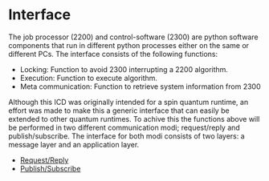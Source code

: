 # Interface

The job processor (2200) and control-software (2300) are python software components that run in different python
processes either on the same or different PCs. The interface consists of the following functions:

* Locking: Function to avoid 2300 interrupting a 2200 algorithm.
* Execution: Function to execute algorithm.
* Meta communication: Function to retrieve system information from 2300

Although this ICD was originally intended for a spin quantum runtime, an effort was made to make this a generic
interface that can easily be extended to other quantum runtimes. To achive this the functions above will be performed in
two different communication modi; request/reply and publish/subscribe. The interface for both modi consists of two
layers: a message layer and an application layer.

* [Request/Reply](request/index.md)
* [Publish/Subscribe](publish/index.md)
